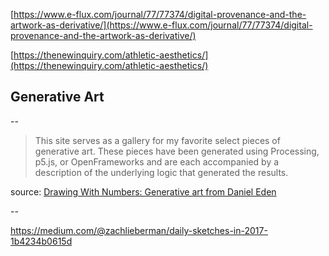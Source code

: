 ---
---

[https://www.e-flux.com/journal/77/77374/digital-provenance-and-the-artwork-as-derivative/](https://www.e-flux.com/journal/77/77374/digital-provenance-and-the-artwork-as-derivative/)

[https://thenewinquiry.com/athletic-aesthetics/](https://thenewinquiry.com/athletic-aesthetics/)

## Generative Art

--

>This site serves as a gallery for my favorite select pieces of generative art. These pieces have been generated using Processing, p5.js, or OpenFrameworks and are each accompanied by a description of the underlying logic that generated the results.

source: [Drawing With Numbers: Generative art from Daniel Eden](https://art.daneden.me/)

--

<https://medium.com/@zachlieberman/daily-sketches-in-2017-1b4234b0615d>

